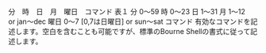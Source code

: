 分　時　日　月　曜日　コマンド
表１
分	0～59
時	0～23
日	1～31
月	1～12　or jan～dec
曜日	0～7 [0,7は日曜日] or sun～sat
コマンド	有効なコマンドを記述します。空白を含むことも可能ですが、標準のBourne Shellの書式に従って記述します。
